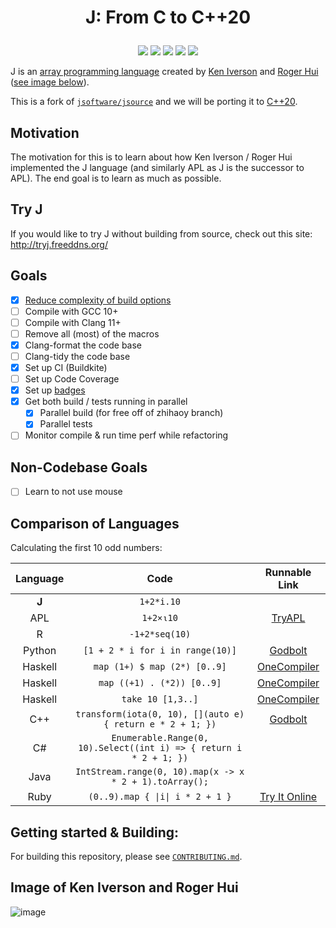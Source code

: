 # <p align="center">J: From C to C++20</p>

<p align="center">
    <a href="https://buildkite.com/codereport/jsource" alt="Build Status">
        <img src="https://badge.buildkite.com/836b4e62ac875246eb46bcf44cc5522af1ffca85451354c87d.svg?branch=main" /></a>
    <a href="https://github.com/codereport/jsource/issues" alt="contributions welcome">
        <img src="https://img.shields.io/badge/contributions-welcome-brightgreen.svg?style=flat" /></a>
    <a href="https://github.com/codereport?tab=followers" alt="GitHub followers">
        <img src="https://img.shields.io/github/followers/codereport.svg?style=social&label=Follow" /></a>
    <a href="https://GitHub.com/codereport/jsource/stargazers/" alt="GitHub stars">
        <img src="https://img.shields.io/github/stars/codereport/jsource.svg?style=social&label=Star" /></a>
    <a href="https://twitter.com/code_report" alt="Twitter">
        <img src="https://img.shields.io/twitter/follow/code_report.svg?style=social&label=@code_report" /></a>
</p>

J is an [array programming language](https://en.wikipedia.org/wiki/Array_programming) created by [Ken Iverson](https://en.wikipedia.org/wiki/Kenneth_E._Iverson) and [Roger Hui](https://en.wikipedia.org/wiki/Roger_Hui) ([see image below](https://github.com/codereport/jsource#image-of-ken-iverson-and-roger-hui)).

This is a fork of [`jsoftware/jsource`](https://github.com/jsoftware/jsource) and we will be porting it to [C++20](https://en.cppreference.com/w/cpp/20).

## Motivation

The motivation for this is to learn about how Ken Iverson / Roger Hui implemented the J language (and similarly APL as J is the successor to APL). The end goal is to learn as much as possible.

## Try J

If you would like to try J without building from source, check out this site: http://tryj.freeddns.org/

## Goals
* [x] [Reduce complexity of build options](https://github.com/codereport/jsource/issues/13)
* [ ] Compile with GCC 10+
* [ ] Compile with Clang 11+
* [ ] Remove all (most) of the macros
* [x] Clang-format the code base
* [ ] Clang-tidy the code base
* [x] Set up CI (Buildkite)
* [ ] Set up Code Coverage
* [x] Set up [badges](https://github.com/badges/shields)
* [x] Get both build / tests running in parallel
   * [x] Parallel build (for free off of zhihaoy branch)
   * [x] Parallel tests
* [ ] Monitor compile & run time perf while refactoring

## Non-Codebase Goals

* [ ] Learn to not use mouse

## Comparison of Languages

Calculating the first 10 odd numbers:

| Language |                                Code                                |                                       Runnable Link                                       |
| :------: | :----------------------------------------------------------------: | :---------------------------------------------------------------------------------------: |
|  **J**   |                             `1+2*i.10`                             |                                                                                           |
|   APL    |                             `1+2×⍳10`                              |             [TryAPL](https://tryapl.org/?clear&q=1%2B2%C3%97%E2%8D%B310&run)              |
|    R     |                           `-1+2*seq(10)`                           |                                                                                           |
|  Python  |                  `[1 + 2 * i for i in range(10)]`                  |                      [Godbolt](https://python.godbolt.org/z/dEqv3s)                       |
| Haskell  |                    `map (1+) $ map (2*) [0..9]`                    |                 [OneCompiler](https://onecompiler.com/haskell/3wmm2ykqy)                  |
| Haskell  |                     `map ((+1) . (*2)) [0..9]`                     |                 [OneCompiler](https://onecompiler.com/haskell/3wmm2ykqy)                  |
| Haskell  |                         `take 10 [1,3..]`                          |                 [OneCompiler](https://onecompiler.com/haskell/3wmm2ykqy)                  |
|   C++    |     `transform(iota(0, 10), [](auto e) { return e * 2 + 1; })`     |                          [Godbolt](https://godbolt.org/z/5r7aEo)                          |
|    C#    | `Enumerable.Range(0, 10).Select((int i) => { return i * 2 + 1; })` |                                                                                           |
|   Java   |      `IntStream.range(0, 10).map(x -> x * 2 + 1).toArray();`       |                                                                                           |
|   Ruby   |                  `(0..9).map { \|i\| i * 2 + 1 }`                  | [Try It Online](https://tio.run/##KypNqvz/v0BBw0BPz1JTLzexQKFaoSazRiFTQUvBSEFbwVCh9v9/AA) |

## Getting started & Building:
For building this repository, please see [`CONTRIBUTING.md`](https://github.com/codereport/jsource/blob/main/CONTRIBUTING.md).


## Image of Ken Iverson and Roger Hui
![image](https://user-images.githubusercontent.com/36027403/104798929-e4311700-5798-11eb-859c-5a55738daf79.png)
